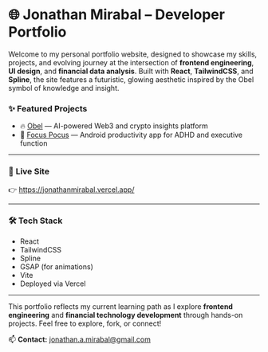 # 🌐 **Jonathan Mirabal – Developer Portfolio**

Welcome to my personal portfolio website, designed to showcase my skills, projects, and evolving journey at the intersection of **frontend engineering**, **UI design**, and **financial data analysis**. Built with **React**, **TailwindCSS**, and **Spline**, the site features a futuristic, glowing aesthetic inspired by the Obel symbol of knowledge and insight.

### ✨ Featured Projects

- 🔥 [Obel](https://github.com/jonathanprogram2/obel) — AI-powered Web3 and crypto insights platform
- 🧠 [Focus Pocus](https://github.com/jonathanprogram2/FocusPocusApp) — Android productivity app for ADHD and executive function

---

### 🚀 **Live Site**

👉 https://jonathanmirabal.vercel.app/

---

### 🛠 **Tech Stack**

- React
- TailwindCSS
- Spline
- GSAP (for animations)
- Vite
- Deployed via Vercel

---

This portfolio reflects my current learning path as I explore **frontend engineering** and **financial technology development** through hands-on projects. Feel free to explore, fork, or connect!

📫 **Contact:** [jonathan.a.mirabal@gmail.com](mailto:jonathan.a.mirabal@gmail.com)

